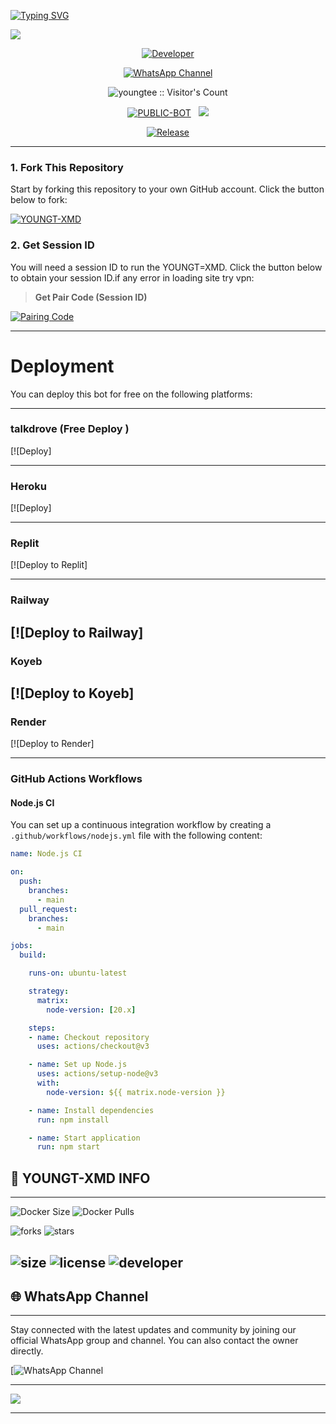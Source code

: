 <a href="https://git.io/typing-svg"><img src="https://readme-typing-svg.demolab.com?font=Black+Ops+One&size=100&pause=1000&color=B700FB&center=true&width=1000&height=200&lines=YOUNGT-XMD-V1.0.0" alt="Typing SVG" /></a>
  </p>
<a><img src='https://files.catbox.moe/7s9xe5.jpg'/></a>
<p align="center">
  <a href="https://github.com/Youngtee230"><img title="Developer" src="https://img.shields.io/badge/Author-Mr%20YOUNG TEE-FF7604.svg?style=big-square&logo=github" /></a>
</p>

<div align="center">
  
[![WhatsApp Channel](https://img.shields.io/badge/Join-WhatsApp%20Channel-FF00F8?style=big-square&logo=whatsapp)](https://whatsapp.com/channel/0029Vb9p514JkK797wMg5y2N)
</div>

 <p align="center"><img src="https://profile-counter.glitch.me/{YOUNGT-XMD}/count.svg" alt="youngtee :: Visitor's Count" old_src="https://profile-counter.glitch.me/{youngtee}/count.svg" /></p>


<p align="center">
<a href="https://github.com/Youngtee230/YOUNGT-XMD"><img title="PUBLIC-BOT" src="https://img.shields.io/static/v1?label=Language&message=English&style=square&color=darkpink"></a> &nbsp;
  <img src="https://komarev.com/ghpvc/?username=youngtee&label=VIEWS&style=square&color=blue" />
</p>
</p> 

<p align="center">
  <a href="https://github.com/Youngtee230/YOUNGT-XMD"><img title="Release" src="https://img.shields.io/badge/Release-%20v2.0.0-cyan.svg?style=for-the-badge&logo=appveyor" /></a>
</p>


***

### 1. Fork This Repository

Start by forking this repository to your own GitHub account. Click the button below to fork:

  <a href="https://github.com/Youngtee230/YOUNGT-XMD/fork"><img title="YOUNGT-XMD" src="https://img.shields.io/badge/FORK-YOUNGT,XMD-h?color=blue&style=for-the-badge&logo=stackshare"></a>
  
### 2. Get Session ID 

You will need a session ID to run the YOUNGT=XMD. Click the button below to obtain your session ID.if any error in loading site try vpn:

> **Get Pair Code (Session ID)**

<a href='https://laka-md-web.onrender.com' target="_blank">
  <img alt='Pairing Code' src='https://img.shields.io/badge/Get%20Pairing%20Code-0076D2?style=for-the-badge&logo=opencv&logoColor=black'/>
</a>
<br> 

---

# Deployment

You can deploy this bot for free on the following platforms:

---

### talkdrove (Free Deploy )  
[![Deploy]

---

###  Heroku
[![Deploy]

---

###  Replit
[![Deploy to Replit]

---


###  Railway
[![Deploy to Railway]
---

###  Koyeb
[![Deploy to Koyeb]
---


###  Render
[![Deploy to Render]

---


### GitHub Actions Workflows

#### Node.js CI

You can set up a continuous integration workflow by creating a `.github/workflows/nodejs.yml` file with the following content:

```yaml
name: Node.js CI

on:
  push:
    branches:
      - main
  pull_request:
    branches:
      - main

jobs:
  build:

    runs-on: ubuntu-latest

    strategy:
      matrix:
        node-version: [20.x]

    steps:
    - name: Checkout repository
      uses: actions/checkout@v3

    - name: Set up Node.js
      uses: actions/setup-node@v3
      with:
        node-version: ${{ matrix.node-version }}

    - name: Install dependencies
      run: npm install

    - name: Start application
      run: npm start
```



## 🔗 YOUNGT-XMD INFO

---

 

![Docker Size](https://img.shields.io/docker/image-size/Youngtee230/YOUNGT-XMD?style=flat&logo=docker&label=Docker+Size)
![Docker Pulls](https://img.shields.io/docker/pulls/Youngtee230/YOUNGT-XMD?style=flat&logo=docker&label=Docker+Pulls)

![forks](https://img.shields.io/github/forks/Youngtee230/YOUNGT-XMD?label=Forks&style=social)
![stars](https://img.shields.io/github/stars/Youngtee230/YOUNGT-XMD?style=social)

![size](https://img.shields.io/github/repo-size/lakaofc/laka-md?color=purple&label=Repo%20Size&style=plastic)
![license](https://img.shields.io/github/license/Youngtee230/YOUNGT-XMD?color=purple&label=License&style=plastic)
![developer](https://img.shields.io/static/v1?label=Author&message=Laka%20ofc&color=purple&style=plastic)
----

## 🌐 WhatsApp Channel 

---

Stay connected with the latest updates and community by joining our official WhatsApp group and channel. You can also contact the owner directly.

[![WhatsApp Channel](https://whatsapp.com/channel/0029Vb9p514JkK797wMg5y2N)

---


<a><img src='https://i.imgur.com/LyHic3i.gif'/></a>

---

